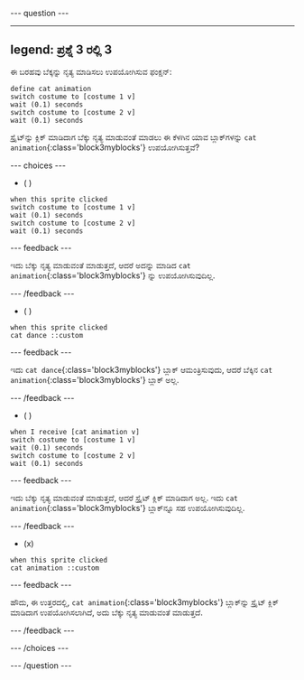 
--- question ---

---
legend: ಪ್ರಶ್ನೆ 3 ರಲ್ಲಿ 3
---

ಈ ಬರಹವು ಬೆಕ್ಕನ್ನು ನೃತ್ಯ ಮಾಡಿಸಲು ಉಪಯೋಗಿಸುವ ಫಂಕ್ಷನ್:

```blocks3
define cat animation
switch costume to [costume 1 v]
wait (0.1) seconds
switch costume to [costume 2 v]
wait (0.1) seconds
```

ಸ್ಪ್ರೈಟ್‌ನ್ನು ಕ್ಲಿಕ್‌ ಮಾಡಿದಾಗ ಬೆಕ್ಕು ನೃತ್ಯ ಮಾಡುವಂತೆ ಮಾಡಲು ಈ ಕೆಳಗಿನ ಯಾವ ಬ್ಲಾಕ್‌ಗಳನ್ನು `cat animation`{:class='block3myblocks'} ಉಪಯೋಗಿಸುತ್ತವೆ?

--- choices ---

- ( )

```blocks3
when this sprite clicked
switch costume to [costume 1 v]
wait (0.1) seconds
switch costume to [costume 2 v]
wait (0.1) seconds
```

  --- feedback ---

  ಇದು ಬೆಕ್ಕು ನೃತ್ಯ ಮಾಡುವಂತೆ ಮಾಡುತ್ತದೆ, ಆದರೆ ಅದನ್ನು ಮಾಡಿದ `cat animation`{:class='block3myblocks'} ನ್ನು ಉಪಯೋಗಿಸುವುದಿಲ್ಲ.

  --- /feedback ---

- ( )

```blocks3
when this sprite clicked
cat dance ::custom
```

  --- feedback ---

  ಇದು `cat dance`{:class='block3myblocks'} ಬ್ಲಾಕ್‌ ಆಮಂತ್ರಿಸುವುದು, ಆದರೆ ಬೆಕ್ಕಿನ `cat animation`{:class='block3myblocks'} ಬ್ಲಾಕ್‌ ಅಲ್ಲ.

  --- /feedback ---

- ( )

```blocks3
when I receive [cat animation v]
switch costume to [costume 1 v]
wait (0.1) seconds
switch costume to [costume 2 v]
wait (0.1) seconds
```

  --- feedback ---

  ಇದು ಬೆಕ್ಕು ನೃತ್ಯ ಮಾಡುವಂತೆ ಮಾಡುತ್ತದೆ, ಆದರೆ ಸ್ಪ್ರೈಟ್‌ ಕ್ಲಿಕ್‌ ಮಾಡಿದಾಗ ಅಲ್ಲ. ಇದು `cat animation`{:class='block3myblocks'} ಬ್ಲಾಕ್‌ನ್ನೂ ಸಹ ಉಪಯೋಗಿಸುವುದಿಲ್ಲ.

  --- /feedback ---

- (x)

```blocks3
when this sprite clicked
cat animation ::custom
```

  --- feedback ---

ಹೌದು, ಈ ಉತ್ತರದಲ್ಲಿ, `cat animation`{:class='block3myblocks'} ಬ್ಲಾಕ್‌ನ್ನು ಸ್ಪ್ರೈಟ್‌ ಕ್ಲಿಕ್‌ ಮಾಡಿದಾಗ ಉಪಯೋಗಿಸಲಾಗಿದೆ, ಅದು ಬೆಕ್ಕು ನೃತ್ಯ ಮಾಡುವಂತೆ ಮಾಡುತ್ತದೆ.

  --- /feedback ---

--- /choices ---

--- /question ---
